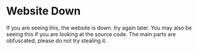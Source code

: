 # Website Down
If you are seeing this, the website is down. try again later.
You may also be seeing this if you are looking at the source code. The main parts are obfuscated, please do not try stealing it.
